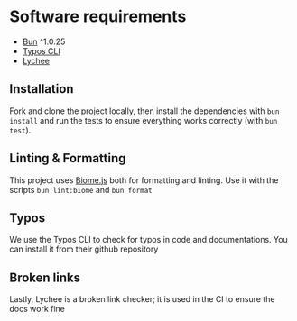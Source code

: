# Software requirements

- [Bun](https://bun.sh) ^1.0.25
- [Typos CLI](https://github.com/crate-ci/typos)
- [Lychee](https://github.com/lycheeverse/lychee)

## Installation

Fork and clone the project locally, then install the dependencies with `bun install` and run the tests to ensure everything works correctly (with `bun test`).

## Linting & Formatting

This project uses [Biome.js](https://biomejs.dev) both for formatting and linting. Use it with the scripts `bun lint:biome` and `bun format`

## Typos

We use the Typos CLI to check for typos in code and documentations. You can install it from their github repository

## Broken links

Lastly, Lychee is a broken link checker; it is used in the CI to ensure the docs work fine
